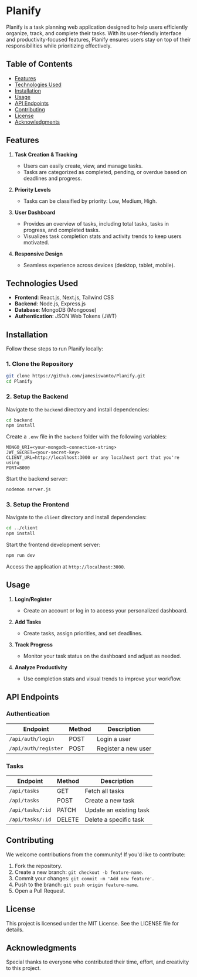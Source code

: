 # Planify

Planify is a task planning web application designed to help users efficiently organize, track, and complete their tasks. With its user-friendly interface and productivity-focused features, Planify ensures users stay on top of their responsibilities while prioritizing effectively.

## Table of Contents
- [Features](#features)
- [Technologies Used](#technologies-used)
- [Installation](#installation)
- [Usage](#usage)
- [API Endpoints](#api-endpoints)
- [Contributing](#contributing)
- [License](#license)
- [Acknowledgments](#acknowledgments)

## Features
1. **Task Creation & Tracking**  
   - Users can easily create, view, and manage tasks.
   - Tasks are categorized as completed, pending, or overdue based on deadlines and progress.

2. **Priority Levels**  
   - Tasks can be classified by priority: Low, Medium, High.

3. **User Dashboard**  
   - Provides an overview of tasks, including total tasks, tasks in progress, and completed tasks.
   - Visualizes task completion stats and activity trends to keep users motivated.

4. **Responsive Design**  
   - Seamless experience across devices (desktop, tablet, mobile).

## Technologies Used
- **Frontend**: React.js, Next.js, Tailwind CSS
- **Backend**: Node.js, Express.js
- **Database**: MongoDB (Mongoose)
- **Authentication**: JSON Web Tokens (JWT)

## Installation
Follow these steps to run Planify locally:

### 1. Clone the Repository
```bash
git clone https://github.com/jamesiswanto/Planify.git
cd Planify
```

### 2. Setup the Backend
Navigate to the `backend` directory and install dependencies:
```bash
cd backend
npm install
```

Create a `.env` file in the `backend` folder with the following variables:
```
MONGO_URI=<your-mongodb-connection-string>
JWT_SECRET=<your-secret-key>
CLIENT_URL=http://localhost:3000 or any localhost port that you're using
PORT=8000
```

Start the backend server:
```bash
nodemon server.js
```

### 3. Setup the Frontend
Navigate to the `client` directory and install dependencies:
```bash
cd ../client
npm install
```

Start the frontend development server:
```bash
npm run dev
```

Access the application at `http://localhost:3000`.

## Usage
1. **Login/Register**
   - Create an account or log in to access your personalized dashboard.

2. **Add Tasks**
   - Create tasks, assign priorities, and set deadlines.

3. **Track Progress**
   - Monitor your task status on the dashboard and adjust as needed.

4. **Analyze Productivity**
   - Use completion stats and visual trends to improve your workflow.

## API Endpoints

### Authentication
| Endpoint | Method | Description |
|----------|--------|-------------|
| `/api/auth/login` | POST | Login a user |
| `/api/auth/register` | POST | Register a new user |

### Tasks
| Endpoint | Method | Description |
|----------|--------|-------------|
| `/api/tasks` | GET | Fetch all tasks |
| `/api/tasks` | POST | Create a new task |
| `/api/tasks/:id` | PATCH | Update an existing task |
| `/api/tasks/:id` | DELETE | Delete a specific task |

## Contributing
We welcome contributions from the community! If you'd like to contribute:
1. Fork the repository.
2. Create a new branch: `git checkout -b feature-name`.
3. Commit your changes: `git commit -m 'Add new feature'`.
4. Push to the branch: `git push origin feature-name`.
5. Open a Pull Request.

## License
This project is licensed under the MIT License. See the LICENSE file for details.

## Acknowledgments
Special thanks to everyone who contributed their time, effort, and creativity to this project.
